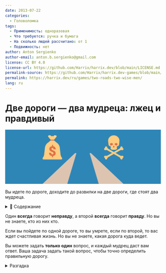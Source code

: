 ```yaml
---
date: 2013-07-22
categories:
  - Головоломка
tags:
  - Применимость: одноразовая
  - Что требуется: ручка и бумага
  - На сколько людей рассчитано: от 1
  - Подвижность: нет
author: Anton Sergienko
author-email: anton.b.sergienko@gmail.com
license: CC BY 4.0
license-url: https://github.com/Harrix/harrix.dev/blob/main/LICENSE.md
permalink-source: https://github.com/Harrix/harrix.dev-games/blob/main/two-roads-two-wise-men/two-roads-two-wise-men.md
permalink: https://harrix.dev/ru/games/two-roads-two-wise-men/
lang: ru
---
```


# Две дороги — два мудреца: лжец и правдивый

![Featured image](featured-image.svg)

Вы идете по дороге, доходите до развилки на две дороги, где стоят два мудреца.

<details>
<summary>📖 Содержание</summary>

## Содержание

- [Первый вариант](#первый-вариант)
- [Второй вариант](#второй-вариант)

</details>

Один **всегда** говорит **неправду**, а второй **всегда** говорит **правду**. Но вы не знаете, кто из них кто.

Если вы пойдете по одной дороге, то вы умрете, если по второй, то вас ждет счастливая жизнь. Но вы не знаете, какая дорога куда ведет.

Вы можете задать **только один** вопрос, и каждый мудрец даст вам ответ. Ваша задача задать такой вопрос, чтобы точно определить правильную дорогу.

<details>
<summary>Разгадка</summary>

## Первый вариант

Вопрос звучит вот так: «**На какую бы дорогу указал бы второй мудрец, если бы я просил, как попасть на дорогу, где меня убьют**».

Что ответит лжец? Другой мудрец, правдивый, если вы его спросите, где плохая дорога, то укажет на верную дорогу, то есть туда, где вас убьют. Следовательно, лжец должен соврать и вам должен указать на другую дорогу, то есть на ту, где вас ждет счастливая жизнь.

Что ответит правдивый? Другой мудрец, лжец, если вы его спросите, где плохая дорога, то укажет на неверную дорогу, то есть туда, где вас ждет счастливая жизнь. Следовательно, правдивый должен сказать правду и вам должен указать на дорогу, то есть на ту, где вас ждет счастливая жизнь.

Итак, оба мудреца укажут на дорогу, где вас ждет счастливая жизнь.

## Второй вариант

Вопрос звучит вот так: «**Скажет ли другой мудрец, что правая дорога хорошая?**»

Что ответит лжец? Если правая дорога хорошая, то правдивый скажет, что дорога хорошая. Тогда лжец скажет: «Нет». Если правая дорога плохая, то правдивый скажет, что дорога плохая. Тогда лжец скажет: «Да».

Что скажет правдивый? Если правая дорога хорошая, то лжец скажет, что дорога плохая. Тогда правдивый скажет: «Нет». Если правая дорога плохая, то лжец скажет, что дорога хорошая. Тогда правдивый скажет: «Да».

То есть если оба мудреца скажут: «Нет», то правая дорога хорошая, а если оба скажут: «Да», то правая дорога это та, где вас убьют.

</details>
